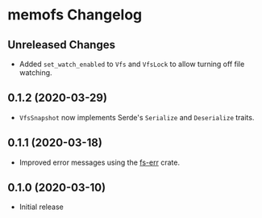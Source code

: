 # memofs Changelog

## Unreleased Changes
* Added `set_watch_enabled` to `Vfs` and `VfsLock` to allow turning off file watching.

## 0.1.2 (2020-03-29)
* `VfsSnapshot` now implements Serde's `Serialize` and `Deserialize` traits.

## 0.1.1 (2020-03-18)
* Improved error messages using the [fs-err](https://crates.io/crates/fs-err) crate.

## 0.1.0 (2020-03-10)
* Initial release
